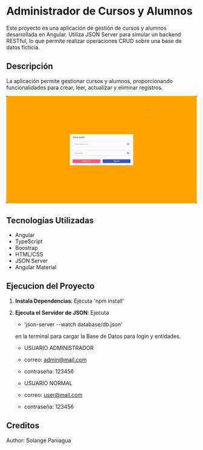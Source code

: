 # Administrador de Cursos y Alumnos

Este proyecto es una aplicación de gestión de cursos y alumnos desarrollada en Angular. Utiliza JSON Server para simular un backend RESTful, lo que permite realizar operaciones CRUD sobre una base de datos ficticia.

## Descripción

La aplicación permite gestionar cursos y alumnos, proporcionando funcionalidades para crear, leer, actualizar y eliminar registros.

![Angular Project Demo](src/assets/ABM-Demo.gif)

## Tecnologías Utilizadas

- Angular
- TypeScript
- Boostrap
- HTML/CSS
- JSON Server
- Angular Material

## Ejecucion del Proyecto

1. **Instala Dependencias**:
   Ejecuta 'npm install'

2. **Ejecuta el Servidor de JSON**:
   Ejecuta
   - 'json-server --watch database/db.json'

    en la terminal para cargar la Base de Datos para login y entidades.

   - USUARIO ADMINISTRADOR
   - correo: admin@mail.com
   - contraseña: 123456


   - USUARIO NORMAL
   - correo: user@mail.com
   - contraseña: 123456

## Creditos
Author: Solange Paniagua
